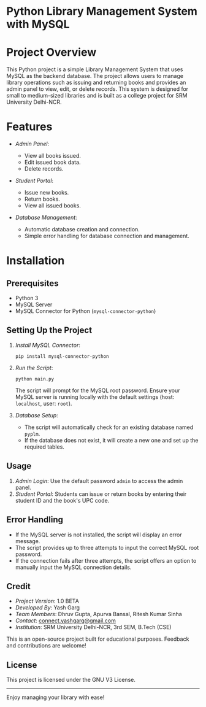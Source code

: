 # Python Library Management System with MySQL

# Project Overview

This Python project is a simple Library Management System that uses MySQL as the backend database. The project allows users to manage library operations such as issuing and returning books and provides an admin panel to view, edit, or delete records. This system is designed for small to medium-sized libraries and is built as a college project for SRM University Delhi-NCR.

# Features

- *Admin Panel*: 
  - View all books issued.
  - Edit issued book data.
  - Delete records.
  
- *Student Portal*:
  - Issue new books.
  - Return books.
  - View all issued books.

- *Database Management*:
  - Automatic database creation and connection.
  - Simple error handling for database connection and management.

# Installation

## Prerequisites
- Python 3
- MySQL Server
- MySQL Connector for Python (`mysql-connector-python`)

## Setting Up the Project

1. *Install MySQL Connector*:
   ```
   pip install mysql-connector-python
   ```

2. *Run the Script*:
   ```
   python main.py
   ```

   The script will prompt for the MySQL root password. Ensure your MySQL server is running locally with the default settings (host: `localhost`, user: `root`).

4. *Database Setup*:
   - The script will automatically check for an existing database named `pyplm`.
   - If the database does not exist, it will create a new one and set up the required tables.

## Usage

1. *Admin Login*: Use the default password `admin` to access the admin panel.
2. *Student Portal*: Students can issue or return books by entering their student ID and the book's UPC code.

## Error Handling

- If the MySQL server is not installed, the script will display an error message.
- The script provides up to three attempts to input the correct MySQL root password.
- If the connection fails after three attempts, the script offers an option to manually input the MySQL connection details.

## Credit

- *Project Version*: 1.0 BETA
- *Developed By*: Yash Garg
- *Team Members*: Dhruv Gupta, Apurva Bansal, Ritesh Kumar Sinha
- *Contact*: [connect.yashgarg@gmail.com](mailto:connect.yashgarg@gmail.com)
- *Institution*: SRM University Delhi-NCR, 3rd SEM, B.Tech (CSE)

This is an open-source project built for educational purposes. Feedback and contributions are welcome!

## License

This project is licensed under the GNU V3 License.

---

Enjoy managing your library with ease!
